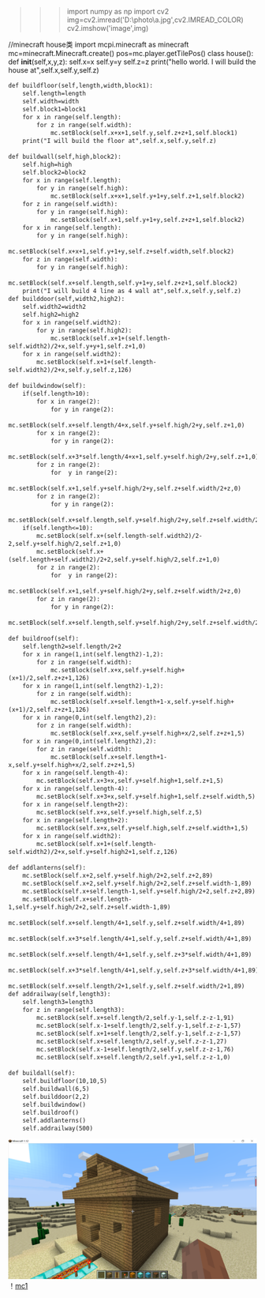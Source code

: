 >>> import numpy as np
>>> import cv2
>>> img=cv2.imread('D:\\photo\\a.jpg',cv2.IMREAD_COLOR)
>>> cv2.imshow('image',img)


//minecraft house类
import mcpi.minecraft as minecraft
mc=minecraft.Minecraft.create()
pos=mc.player.getTilePos()
class house():
    def __init__(self,x,y,z):
        self.x=x
        self.y=y
        self.z=z
        print("hello world. I will build the house at",self.x,self.y,self.z)
        
    def buildfloor(self,length,width,block1):
        self.length=length
        self.width=width
        self.block1=block1
        for x in range(self.length):
            for z in range(self.width):
                mc.setBlock(self.x+x+1,self.y,self.z+z+1,self.block1)
        print("I will build the floor at",self.x,self.y,self.z)
                
    def buildwall(self,high,block2):
        self.high=high
        self.block2=block2
        for x in range(self.length):
            for y in range(self.high):
                mc.setBlock(self.x+x+1,self.y+1+y,self.z+1,self.block2)
        for z in range(self.width):
            for y in range(self.high):
                mc.setBlock(self.x+1,self.y+1+y,self.z+z+1,self.block2)
        for x in range(self.length):
            for y in range(self.high):
                mc.setBlock(self.x+x+1,self.y+1+y,self.z+self.width,self.block2)
        for z in range(self.width):
            for y in range(self.high):
                mc.setBlock(self.x+self.length,self.y+1+y,self.z+z+1,self.block2)
        print("I will build 4 line as 4 wall at",self.x,self.y,self.z)
    def builddoor(self,width2,high2):
        self.width2=width2
        self.high2=high2
        for x in range(self.width2):
            for y in range(self.high2):
                mc.setBlock(self.x+1+(self.length-self.width2)/2+x,self.y+y+1,self.z+1,0)
        for x in range(self.width2):
            mc.setBlock(self.x+1+(self.length-self.width2)/2+x,self.y,self.z,126)
        
    def buildwindow(self):
        if(self.length>10):
            for x in range(2):
                for y in range(2):
                    mc.setBlock(self.x+self.length/4+x,self.y+self.high/2+y,self.z+1,0)
            for x in range(2):
                for y in range(2):
                    mc.setBlock(self.x+3*self.length/4+x+1,self.y+self.high/2+y,self.z+1,0)
            for z in range(2):
                for  y in range(2):
                    mc.setBlock(self.x+1,self.y+self.high/2+y,self.z+self.width/2+z,0)
            for z in range(2):
                for y in range(2):
                    mc.setBlock(self.x+self.length,self.y+self.high/2+y,self.z+self.width/2+z,0)
        if(self.length<=10):
            mc.setBlock(self.x+(self.length-self.width2)/2-2,self.y+self.high/2,self.z+1,0)
            mc.setBlock(self.x+(self.length+self.width2)/2+2,self.y+self.high/2,self.z+1,0)
            for z in range(2):
                for  y in range(2):
                    mc.setBlock(self.x+1,self.y+self.high/2+y,self.z+self.width/2+z,0)
            for z in range(2):
                for y in range(2):
                    mc.setBlock(self.x+self.length,self.y+self.high/2+y,self.z+self.width/2+z,0)

    def buildroof(self):
        self.length2=self.length/2+2
        for x in range(1,int(self.length2)-1,2):
            for z in range(self.width):
                mc.setBlock(self.x+x,self.y+self.high+(x+1)/2,self.z+z+1,126)
        for x in range(1,int(self.length2)-1,2):
            for z in range(self.width):
                mc.setBlock(self.x+self.length+1-x,self.y+self.high+(x+1)/2,self.z+z+1,126)
        for x in range(0,int(self.length2),2):
            for z in range(self.width):
                mc.setBlock(self.x+x,self.y+self.high+x/2,self.z+z+1,5)
        for x in range(0,int(self.length2),2):
            for z in range(self.width):
                mc.setBlock(self.x+self.length+1-x,self.y+self.high+x/2,self.z+z+1,5)
        for x in range(self.length-4):
            mc.setBlock(self.x+3+x,self.y+self.high+1,self.z+1,5)
        for x in range(self.length-4):
            mc.setBlock(self.x+3+x,self.y+self.high+1,self.z+self.width,5)
        for x in range(self.length+2):
            mc.setBlock(self.x+x,self.y+self.high,self.z,5)
        for x in range(self.length+2):
            mc.setBlock(self.x+x,self.y+self.high,self.z+self.width+1,5)
        for x in range(self.width2):
            mc.setBlock(self.x+1+(self.length-self.width2)/2+x,self.y+self.high2+1,self.z,126)
        
    def addlanterns(self):
        mc.setBlock(self.x+2,self.y+self.high/2+2,self.z+2,89)
        mc.setBlock(self.x+2,self.y+self.high/2+2,self.z+self.width-1,89)
        mc.setBlock(self.x+self.length-1,self.y+self.high/2+2,self.z+2,89)
        mc.setBlock(self.x+self.length-1,self.y+self.high/2+2,self.z+self.width-1,89)
        mc.setBlock(self.x+self.length/4+1,self.y,self.z+self.width/4+1,89)
        mc.setBlock(self.x+3*self.length/4+1,self.y,self.z+self.width/4+1,89)
        mc.setBlock(self.x+self.length/4+1,self.y,self.z+3*self.width/4+1,89)
        mc.setBlock(self.x+3*self.length/4+1,self.y,self.z+3*self.width/4+1,89)
        mc.setBlock(self.x+self.length/2+1,self.y,self.z+self.width/2+1,89)
    def addrailway(self,length3):
        self.length3=length3
        for z in range(self.length3):
            mc.setBlock(self.x+self.length/2,self.y-1,self.z-z-1,91)
            mc.setBlock(self.x-1+self.length/2,self.y-1,self.z-z-1,57)
            mc.setBlock(self.x+1+self.length/2,self.y-1,self.z-z-1,57)
            mc.setBlock(self.x+self.length/2,self.y,self.z-z-1,27)
            mc.setBlock(self.x-1+self.length/2,self.y,self.z-z-1,76)
            mc.setBlock(self.x+self.length/2,self.y+1,self.z-z-1,0)
            
    def buildall(self):
        self.buildfloor(10,10,5)
        self.buildwall(6,5)
        self.builddoor(2,2)
        self.buildwindow()
        self.buildroof()
        self.addlanterns()
        self.addrailway(500)

![mc.photo](https://github.com/ophwsjtu18/ohw20f/blob/139bea3e631bf83a70777c2a593fef717f02dca3/dml/mc_20201026213012.png)
！[mc1](https://github.com/ophwsjtu18/ohw20f/blob/main/dml/mc3.png)




        
        



